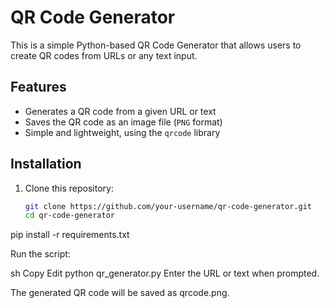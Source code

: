 # QR Code Generator

This is a simple Python-based QR Code Generator that allows users to create QR codes from URLs or any text input.

## Features
- Generates a QR code from a given URL or text
- Saves the QR code as an image file (`PNG` format)
- Simple and lightweight, using the `qrcode` library

## Installation

1. Clone this repository:
   ```sh
   git clone https://github.com/your-username/qr-code-generator.git
   cd qr-code-generator


pip install -r requirements.txt

Run the script:

sh
Copy
Edit
python qr_generator.py
Enter the URL or text when prompted.

The generated QR code will be saved as qrcode.png.